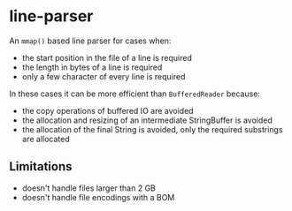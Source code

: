 line-parser
===========

An `mmap()` based line parser for cases when:

 * the start position in the file of a line is required
 * the length in bytes of a line is required
 * only a few character of every line is required

In these cases it can be more efficient than `BufferedReader` because:

 * the copy operations of buffered IO are avoided
 * the allocation and resizing of an intermediate StringBuffer is avoided
 * the allocation of the final String is avoided, only the required substrings
   are allocated


Limitations
-----------

 * doesn't handle files larger than 2 GB
 * doesn't handle file encodings with a BOM

